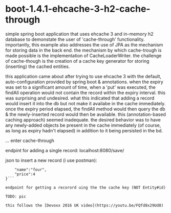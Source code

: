 # boot-1.4.1-ehcache-3-h2-cache-through

simple spring boot application that uses ehcache 3 and in-memory h2 database to demonstate the user of 'cache-through' functionality. importantly, this example also addresses the use of JPA as the mechanism for storing data in the back end. the mechanism by which cache-trough is made possible is the implementation of CacheLoaderWriter. the challenge of cache-though is the creation of a cache key generator for storing (inserting) the cached entities.

this application came about after trying to use ehcache 3 with the default, auto-configuration provided by spring boot & annotations. when the expiry was set to a significant amount of time, when a 'put' was executed, the findAll operation would not contain the record within the expiry interval. this was surprising and undesired. what this indicated that adding a record would insert it into the db but not make it availabe in the cache immediately. once the expiry period elapsed, the findAll method would then query the db & the newly-inserted record would then be available. this (annotation-based caching approach) seemed inadequate. the desired behavior was to have any newly-added objects be present in the cache immediately (of course, as long as expiry hadn't elapsed) in addition to it being persisted in the bd.

... enter cache-through

endpint for adding a single record: localhost:8080/save/

json to insert a new record (i use postman):

```{
	"name":"four",
	"price":4
}```

endpoint for getting a recorord uing the the cache key (NOT Entity#id)

TODO: pic

this follows the [Devoxx 2016 UK video](https://youtu.be/FQfd8x29Ud8)

